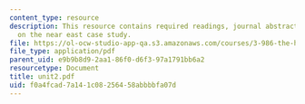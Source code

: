 ```yaml
---
content_type: resource
description: This resource contains required readings, journal abstracts, and synopses
  on the near east case study.
file: https://ol-ocw-studio-app-qa.s3.amazonaws.com/courses/3-986-the-human-past-introduction-to-archaeology-fall-2006/f0a4fcad7a141c08256458abbbbfa07d_unit2.pdf
file_type: application/pdf
parent_uid: e9b9b8d9-2aa1-86f0-d6f3-97a1791bb6a2
resourcetype: Document
title: unit2.pdf
uid: f0a4fcad-7a14-1c08-2564-58abbbbfa07d
---
```

